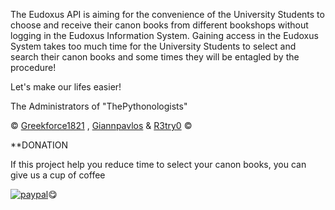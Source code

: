 
The Eudoxus API is aiming for the convenience of the University Students to choose and receive their canon books from different bookshops without logging in the Eudoxus Information System. Gaining access in the Eudoxus System takes too much time for the University Students to select and search their canon books and some times they will be entagled by the procedure!

Let's make our lifes easier!

The Administrators of "ThePythonologists"

© [Greekforce1821](https://github.com/Greekforce1821) , [Giannpavlos](https://github.com/Giannpavlos) & [R3try0](https://githun.com/R3try0) ©

**DONATION

If this project help you reduce time to select your canon books, you can give us a cup of coffee



[![paypal](https://www.paypalobjects.com/en_US/i/btn/btn_donateCC_LG.gif)](https://www.paypal.com/paypalme/greekforce1821)😋
